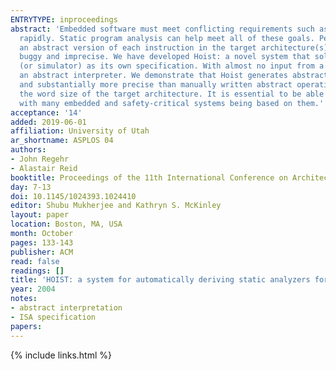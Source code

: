 ```yaml
---
ENTRYTYPE: inproceedings
abstract: 'Embedded software must meet conflicting requirements such as be- ing highly reliable, running on resource-constrained platforms, and being developed
  rapidly. Static program analysis can help meet all of these goals. People developing analyzers for embedded object code face a difficult problem: writing
  an abstract version of each instruction in the target architecture(s). This is currently done by hand, resulting in abstract operations that are both
  buggy and imprecise. We have developed Hoist: a novel system that solves these problems by automatically constructing abstract operations using a microprocessor
  (or simulator) as its own specification. With almost no input from a human, Hoist generates a collection of C functions that are ready to be linked into
  an abstract interpreter. We demonstrate that Hoist generates abstract operations that are correct, having been extensively tested, sufficiently fast,
  and substantially more precise than manually written abstract operations. Hoist is currently limited to eight-bit machines due to costs exponential in
  the word size of the target architecture. It is essential to be able to analyze software running on these small processors: they are important and ubiquitous,
  with many embedded and safety-critical systems being based on them.'
acceptance: '14'
added: 2019-06-01
affiliation: University of Utah
ar_shortname: ASPLOS 04
authors:
- John Regehr
- Alastair Reid
booktitle: Proceedings of the 11th International Conference on Architectural Support for Programming Languages and Operating Systems (ASPLOS 2004)
day: 7-13
doi: 10.1145/1024393.1024410
editor: Shubu Mukherjee and Kathryn S. McKinley
layout: paper
location: Boston, MA, USA
month: October
pages: 133-143
publisher: ACM
read: false
readings: []
title: 'HOIST: a system for automatically deriving static analyzers for embedded systems'
year: 2004
notes:
- abstract interpretation
- ISA specification
papers:
---
```


{% include links.html %}
